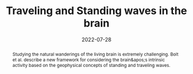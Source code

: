 ---
title: "Traveling and Standing waves in the brain"
date: 2022-07-28
authors_string: Javier Gonzalez-Castillo
authors:
   - Javier Gonzalez-Castillo
author_ids:
   - javier_gonzalez-castillo
journal: 'Nature Neuroscience'
volume: 25
issue: 8
pages: 
book_title: ''
publisher: ''
abstract: 'Studying the natural wanderings of the living brain is extremely challenging. Bolt et al. describe a new framework for considering the brain&amp;apos;s intrinsic activity based on the geophysical concepts of standing and traveling waves.'
project_id: bold_connectivity_dynamics
paper_url: https://www.nature.com/articles/s41593-022-01119-0
doi: 10.1038/s41593-022-01119-0
data_loc: ''
code_loc: ''
file: '/assets/publications/'
file_name: ''
type: journal_article
pub_str: ' (2022) Nature Neuroscience 25(8)'
layout: publication 
---